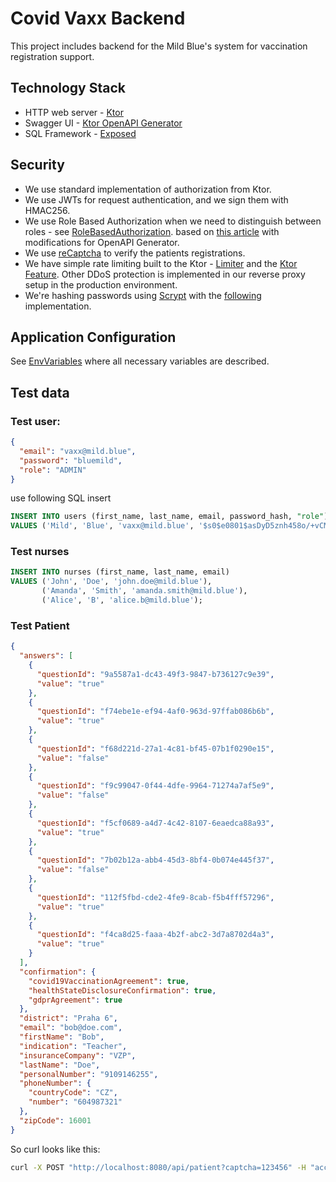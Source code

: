 # Covid Vaxx Backend

This project includes backend for the Mild Blue's system for vaccination registration support.

## Technology Stack

* HTTP web server - [Ktor](https://ktor.io/)
* Swagger UI - [Ktor OpenAPI Generator](https://github.com/papsign/Ktor-OpenAPI-Generator)
* SQL Framework - [Exposed](https://github.com/JetBrains/Exposed)

## Security

* We use standard implementation of authorization from Ktor.
* We use JWTs for request authentication, and we sign them with HMAC256.
* We use Role Based Authorization when we need to distinguish between roles -
  see [RoleBasedAuthorization](src/main/kotlin/blue/mild/covid/vaxx/security/auth/RoleBasedAuthorization.kt). based
  on [this article](https://www.ximedes.com/2020-09-17/role-based-authorization-in-ktor/) with modifications for OpenAPI Generator.
* We use [reCaptcha](https://developers.google.com/recaptcha/docs/v3) to verify the patients registrations.
* We have simple rate limiting built to the Ktor - [Limiter](src/main/kotlin/blue/mild/covid/vaxx/security/ddos/LinearRateLimiter.kt)
  and the [Ktor Feature](src/main/kotlin/blue/mild/covid/vaxx/security/ddos/RateLimiting.kt). Other DDoS protection is implemented in our
  reverse proxy setup in the production environment.
* We're hashing passwords using [Scrypt](https://en.wikipedia.org/wiki/Scrypt) with the [following](https://github.com/wg/scrypt)
  implementation.

## Application Configuration

See [EnvVariables](src/main/kotlin/blue/mild/covid/vaxx/setup/EnvVariables.kt) where all necessary variables are described.

## Test data

### Test user:

```json
{
  "email": "vaxx@mild.blue",
  "password": "bluemild",
  "role": "ADMIN"
}
```

use following SQL insert

```sql
INSERT INTO users (first_name, last_name, email, password_hash, "role")
VALUES ('Mild', 'Blue', 'vaxx@mild.blue', '$s0$e0801$asDyD5znh458o/+vCMIaLw==$zydsv6Cw2fKxkIGqFNFMDWQ47pKdHIInLURYOeVlYuA=', 'ADMIN');
```

### Test nurses

```sql
INSERT INTO nurses (first_name, last_name, email)
VALUES ('John', 'Doe', 'john.doe@mild.blue'),
       ('Amanda', 'Smith', 'amanda.smith@mild.blue'),
       ('Alice', 'B', 'alice.b@mild.blue');
```

### Test Patient

```json
{
  "answers": [
    {
      "questionId": "9a5587a1-dc43-49f3-9847-b736127c9e39",
      "value": "true"
    },
    {
      "questionId": "f74ebe1e-ef94-4af0-963d-97ffab086b6b",
      "value": "true"
    },
    {
      "questionId": "f68d221d-27a1-4c81-bf45-07b1f0290e15",
      "value": "false"
    },
    {
      "questionId": "f9c99047-0f44-4dfe-9964-71274a7af5e9",
      "value": "false"
    },
    {
      "questionId": "f5cf0689-a4d7-4c42-8107-6eaedca88a93",
      "value": "true"
    },
    {
      "questionId": "7b02b12a-abb4-45d3-8bf4-0b074e445f37",
      "value": "false"
    },
    {
      "questionId": "112f5fbd-cde2-4fe9-8cab-f5b4fff57296",
      "value": "true"
    },
    {
      "questionId": "f4ca8d25-faaa-4b2f-abc2-3d7a8702d4a3",
      "value": "true"
    }
  ],
  "confirmation": {
    "covid19VaccinationAgreement": true,
    "healthStateDisclosureConfirmation": true,
    "gdprAgreement": true
  },
  "district": "Praha 6",
  "email": "bob@doe.com",
  "firstName": "Bob",
  "indication": "Teacher",
  "insuranceCompany": "VZP",
  "lastName": "Doe",
  "personalNumber": "9109146255",
  "phoneNumber": {
    "countryCode": "CZ",
    "number": "604987321"
  },
  "zipCode": 16001
}
```

So curl looks like this:

```bash
curl -X POST "http://localhost:8080/api/patient?captcha=123456" -H "accept: application/json" -H "Content-Type: application/json" -d "{\"answers\":[{\"questionId\":\"9a5587a1-dc43-49f3-9847-b736127c9e39\",\"value\":\"true\"},{\"questionId\":\"f74ebe1e-ef94-4af0-963d-97ffab086b6b\",\"value\":\"true\"},{\"questionId\":\"f68d221d-27a1-4c81-bf45-07b1f0290e15\",\"value\":\"false\"},{\"questionId\":\"f9c99047-0f44-4dfe-9964-71274a7af5e9\",\"value\":\"false\"},{\"questionId\":\"f5cf0689-a4d7-4c42-8107-6eaedca88a93\",\"value\":\"true\"},{\"questionId\":\"7b02b12a-abb4-45d3-8bf4-0b074e445f37\",\"value\":\"false\"},{\"questionId\":\"112f5fbd-cde2-4fe9-8cab-f5b4fff57296\",\"value\":\"true\"},{\"questionId\":\"f4ca8d25-faaa-4b2f-abc2-3d7a8702d4a3\",\"value\":\"true\"}],\"confirmation\":{\"covid19VaccinationAgreement\":true,\"healthStateDisclosureConfirmation\":true,\"gdprAgreement\":true},\"district\":\"Praha 6\",\"email\":\"bob@doe.com\",\"firstName\":\"Bob\",\"indication\":\"Teacher\",\"insuranceCompany\":\"VZP\",\"lastName\":\"Doe\",\"personalNumber\":\"9109146255\",\"phoneNumber\":{\"countryCode\":\"CZ\",\"number\":\"604987321\"},\"zipCode\":16001}"
```
